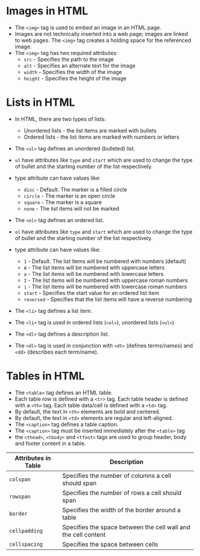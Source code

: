 # Images in HTML

- The `<img>` tag is used to embed an image in an HTML page.
- Images are not technically inserted into a web page; images are linked to web pages. The `<img>` tag creates a holding space for the referenced image.
- The `<img>` tag has two required attributes:
  - `src` - Specifies the path to the image
  - `alt` - Specifies an alternate text for the image
  - `width` - Specifies the width of the image
  - `height` - Specifies the height of the image


# Lists in HTML

- In HTML, there are two types of lists:
  - Unordered lists - the list items are marked with bullets
  - Ordered lists - the list items are marked with numbers or letters
  
- The `<ul>` tag defines an unordered (bulleted) list.
- `ul` have attributes like `type` and `start` which are used to change the type of bullet and the starting number of the list respectively.

- type attribute can have values like:
  - `disc` - Default. The marker is a filled circle
  - `circle` - The marker is an open circle
  - `square` - The marker is a square
  - `none` - The list items will not be marked

- The `<ol>` tag defines an ordered list.
- `ol` have attributes like `type` and `start` which are used to change the type of bullet and the starting number of the list respectively.

- type attribute can have values like:
  - `1` - Default. The list items will be numbered with numbers (default)
  - `A` - The list items will be numbered with uppercase letters
  - `a` - The list items will be numbered with lowercase letters
  - `I` - The list items will be numbered with uppercase roman numbers
  - `i` - The list items will be numbered with lowercase roman numbers
  - `start` - Specifies the start value for an ordered list item
  - `reversed` - Specifies that the list items will have a reverse numbering

- The `<li>` tag defines a list item.
- The `<li>` tag is used in ordered lists (`<ol>`), unordered lists (`<ul>`)

- The `<dl>` tag defines a description list.
- The `<dl>` tag is used in conjunction with `<dt>` (defines terms/names) and `<dd>` (describes each term/name).


# Tables in HTML

- The `<table>` tag defines an HTML table.
- Each table row is defined with a `<tr>` tag. Each table header is defined with a `<th>` tag. Each table data/cell is defined with a `<td>` tag.
- By default, the text in `<th>` elements are bold and centered.
- By default, the text in `<td>` elements are regular and left-aligned.
- The `<caption>` tag defines a table caption.
- The `<caption>` tag must be inserted immediately after the `<table>` tag
- the `<thead>`, `<tbody>` and `<tfoot>` tags are used to group header, body and footer content in a table.

Attributes in Table | Description
--- | ---
`colspan` | Specifies the number of columns a cell should span
`rowspan` | Specifies the number of rows a cell should span
`border` | Specifies the width of the border around a table
`cellpadding` | Specifies the space between the cell wall and the cell content
`cellspacing` | Specifies the space between cells

